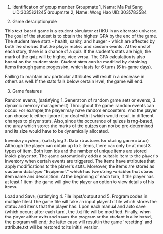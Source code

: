 1. Identification of group member
  Groupmate 1,
  Name: Ma Pui Sang
  UID:3035821245
  Groupmate 2,
  Name: Wong Hao
  UID:3035783584
  
2. Game description/rule

This text-based game is a student simulator at HKU in an alternate universe. The goal of the student is to obtain the highest GPA by the end of the game. The student have stats - health, sanity, and hunger - which are affected by both the choices that the player makes and random events. At the end of each story, there is a chance of a quiz. If the student's stats are high, the mark of the quiz will be higher, vice versa. The GPA calculation is also based on the student stats. Student stats can be modified by obtaining items through game progession, which lasts for 6 turns (6 in-game days). 

Failling to maintain any particular attributes will result in a decrease in others as well. If the stats falls below certain level, the game will end.

3. Game features 

Random events, (satisfying 1. Generation of random game sets or events, 3. dynamic memory management)
Throughout the game, random events can occur. For example,the player may have random encounters. And the player can choose to either ignore it or deal with it which would result in different changes to player stats. Also, since the occurance of quizes is rng-based, the array which stores the marks of the quizes can not be pre-determined and its size would have to be dynamically allocated.
 
Inventory system, (satisfying 2. Data structures for storing game status)
Although the player can obtain up to 5 items, there can only be at most 3 types of item. Both item ids and the number of unique items are stored inside player.txt. The game automatically adds a suitable item to the player's inventory when certain events are triggered. The items have attributes that apply modifications to the player's stats. Moreover, the items are stored as custome data type "Equipment" which has two string variables that stores item name and description. At the beginning of each turn, if the player has at least 1 item, the game will give the player an option to view details of his items.
 
Load and Save, (satisfying 4. File input/output and 5. Program codes in multiple files)
The game file will take an input player.txt file which stores the status and items that the player has. Upon each manual and auto save (which occurs after each turn), the .txt file will be modified. Finally, when the player either exits and saves the program or the student is eliminated, the program will end; the latter case will result in the game 'resetting' and attribute.txt will be restored to its initial version.


